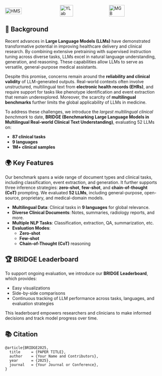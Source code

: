 <div style="display: flex; align-items: center; justify-content: space-between; width: 100%;">
  <img
    src="https://cdn-uploads.huggingface.co/production/uploads/67a040fb6934f9aa1c866f99/1bNk6xHD90mlVaUOJ3kT6.png"
    alt="HMS"
    style="width: 33%; object-fit: contain;"
  />
  <img
    src="https://cdn-uploads.huggingface.co/production/uploads/67a040fb6934f9aa1c866f99/FsuzhBUMHOUVOV3raharV.png"
    alt="YLab"
    style="width: 29%; object-fit: contain;"
  />
  <img
    src="https://cdn-uploads.huggingface.co/production/uploads/67a040fb6934f9aa1c866f99/xQqbGXh0y6zIV78Cw6Vpq.png"
    alt="MGB"
    style="width: 32%; object-fit: contain;"
  />
</div>


<h2>📜 Background</h2>
<p>Recent advances in <strong>Large Language Models (LLMs)</strong> have demonstrated transformative potential in improving healthcare delivery and clinical research. By combining extensive pretraining with supervised instruction tuning across diverse tasks, LLMs excel in natural language understanding, generation, and reasoning. These capabilities allow LLMs to serve as versatile, general-purpose medical assistants.</p>
<p>Despite this promise, concerns remain around the <strong>reliability and clinical validity</strong> of LLM-generated outputs. Real-world contexts often involve unstructured, multilingual text from <strong>electronic health records (EHRs)</strong>, and require support for tasks like phenotype identification and event extraction that remain underexplored. Moreover, the scarcity of <strong>multilingual benchmarks</strong> further limits the global applicability of LLMs in medicine.</p>
<p>To address these challenges, we introduce the <em>largest multilingual clinical benchmark</em> to date, <strong>BRIDGE (Benchmarking Large Language Models in Multilingual Real-world Clinical Text Understanding)</strong>, evaluating 52 LLMs on:</p>
<ul>
  <li><strong>87 clinical tasks</strong></li>
  <li><strong>9 languages</strong></li>
  <li><strong>1M+ clinical samples</strong></li>
</ul>

<h2>🌍 Key Features</h2>
<p>Our benchmark spans a wide range of document types and clinical tasks, including classification, event extraction, and generation. It further supports three inference strategies: <strong>zero-shot</strong>, <strong>few-shot</strong>, and <strong>chain-of-thought (CoT)</strong> prompting. We evaluated <strong>52 LLMs</strong>, including general-purpose, open-source, proprietary, and medical-domain models.</p>
<ul>
  <li><strong>Multilingual Data</strong>: Clinical tasks in <strong>9 languages</strong> for global relevance.</li>
  <li><strong>Diverse Clinical Documents</strong>: Notes, summaries, radiology reports, and more.</li>
  <li><strong>Multiple NLP Tasks</strong>: Classification, extraction, QA, summarization, etc.</li>
  <li><strong>Evaluation Modes</strong>:
    <ul>
      <li><strong>Zero-shot</strong></li>
      <li><strong>Few-shot</strong></li>
      <li><strong>Chain-of-Thought (CoT)</strong> reasoning</li>
    </ul>
  </li>
</ul>

<h2>🏆 BRIDGE Leaderboard</h2>
<p>To support ongoing evaluation, we introduce our <strong>BRIDGE Leaderboard</strong>, which provides:</p>
<ul>
  <li>Easy visualizations</li>
  <li>Side-by-side comparisons</li>
  <li>Continuous tracking of LLM performance across tasks, languages, and evaluation strategies</li>
</ul>
<p>This leaderboard empowers researchers and clinicians to make informed decisions and track model progress over time.</p>

<h2>📚 Citation</h2>
<pre><code>@article{BRIDGE2025,
  title     = {PAPER TITLE},
  author    = {Your Name and Contributors},
  year      = {2025},
  journal   = {Your Journal or Conference},
}
</code></pre>
